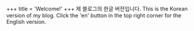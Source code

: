+++
title = 'Welcome!'
+++
제 블로그의 한글 버전입니다.
This is the Korean version of my blog.
Click the 'en' button in the top right corner for the English version.